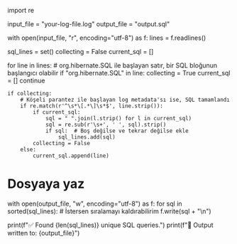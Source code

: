 import re

input_file = "your-log-file.log"
output_file = "output.sql"

with open(input_file, "r", encoding="utf-8") as f:
    lines = f.readlines()

sql_lines = set()
collecting = False
current_sql = []

for line in lines:
    # org.hibernate.SQL ile başlayan satır, bir SQL bloğunun başlangıcı olabilir
    if "org.hibernate.SQL" in line:
        collecting = True
        current_sql = []
        continue

    if collecting:
        # Köşeli parantez ile başlayan log metadata'sı ise, SQL tamamlandı
        if re.match(r'^\s*\[.*\]\s*$', line.strip()):
            if current_sql:
                sql = " ".join(l.strip() for l in current_sql)
                sql = re.sub(r'\s+', ' ', sql).strip()
                if sql:  # Boş değilse ve tekrar değilse ekle
                    sql_lines.add(sql)
            collecting = False
        else:
            current_sql.append(line)

# Dosyaya yaz
with open(output_file, "w", encoding="utf-8") as f:
    for sql in sorted(sql_lines):  # İstersen sıralamayı kaldırabilirim
        f.write(sql + "\n")

print(f"✅ Found {len(sql_lines)} unique SQL queries.")
print(f"📄 Output written to: {output_file}")
